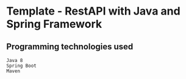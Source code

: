 #  Template - RestAPI with Java and Spring Framework

## Programming technologies used
    Java 8
    Spring Boot
    Maven
